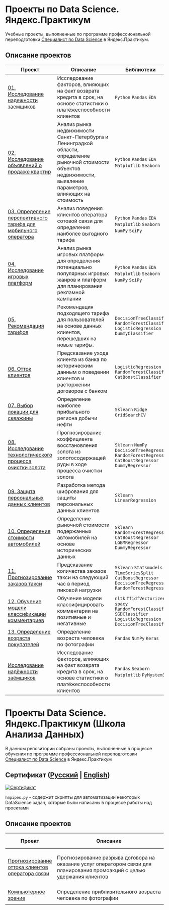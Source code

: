 # Проекты по Data Science. Яндекс.Практикум
Учебные проекты, выполненные по программе профессиональной переподготовки [Специалист по Data Science](https://practicum.yandex.ru/data-scientist/) в Яндекс.Практикум.

## Описание проектов

| Проект | Описание | Библиотеки &nbsp; &nbsp; | Навыки &nbsp; &nbsp; |
|---|---|---|---|
| [01. Исследование надежности заемщиков](01.%20Исследование%20надежности%20заемщиков) | Исследование факторов, влияющих на факт возврата кредита в срок, на основе статистики о платёжеспособности клиентов | `Python` `Pandas` `EDA`  | `Data Analysis`<br>`Финансовый анализ` |
| [02. Исследование объявлений о продаже квартир](02.%20Исследование%20объявлений%20о%20продаже%20квартир) | Анализ рынка недвижимости Санкт-Петербурга и Ленинградкой области, определение рыночной стоимости объектов недвижимости, выявление параметров, влияющих на стоимость | `Python` `Pandas` `EDA` `Matplotlib` `Seaborn` | `Data Analysis`<br>`Маркетинг анализ` |
| [03. Определение перспективного тарифа для мобильного оператора](03.%20Определение%20перспективного%20тарифа%20для%20мобильного%20оператора) | Анализ поведения клиентов оператора сотовой связи для определения наиболее выгодного тарифа | `Python` `Pandas` `EDA` `Matplotlib` `Seaborn` `NumPy` `SciPy` | `Data Analysis`<br>`Маркетинг анализ` |
| [04. Исследование игровых платформ](04.%20Исследование%20игровых%20платформ) | Анализ рынка игровых платформ для определения потенциально популярных игровых жанров и платформ для планирования рекламной кампании | `Python` `Pandas` `EDA` `Matplotlib` `Seaborn` `NumPy` `SciPy` | `Статистика`<br>`Статистические гипотезы`<br>`Data Analysis`<br>`Маркетинг анализ` |
| [05. Рекомендация тарифов](05.%20Рекомендация%20тарифов) | Рекомендация подходящего тарифа для пользователей на основе данных клиентов, перешедших на новые тарифы. | `DecisionTreeClassifier` `RandomForestClassifier` `LogisticRegression` `DummyClassifier` | `ML`<br>`Классификация` |
| [06. Отток клиентов](06.%20Отток%20клиентов) | Предсказание ухода клиента из банка по историческим данным о поведении клиентов и расторжении договоров с банком | `LogisticRegression` `RandomForestClassifier` `CatBoostClassifier` | `ML`<br>`Классификация` |
| [07. Выбор локации для скважины](07.%20Выбор%20локации%20для%20скважины) | Определение наиболее прибыльного региона добычи нефти | `Sklearn` `Ridge` `GridSearchCV` | `ML`<br>`Регрессия` `Bootstrap` |
| [08. Исследование технологического процесса очистки золота](08.%20Исследование%20технологического%20процесса%20очистки%20золота) | Прогнозирование коэффициента восстановления золота из золотосодержащей руды в ходе процесса очистки золота | `Sklearn` `NumPy` `DecisionTreeRegressor` `RandomForestRegressor` `CatBoostRegressor` `DummyRegressor` | `ML` `Регрессия` |
| [09. Защита персональных данных клиентов](09.%20Защита%20персональных%20данных%20клиентов) | Разработка метода шифрования для защиты персональных данных клиентов | `Sklearn` `LinearRegression` | `ML`<br>`Линейная алгебра` |
| [10. Определение стоимости автомобилей](10.%20Определение%20стоимости%20автомобилей) |Определение рыночной стоимости подержанных автомобилей на основе исторических данных | `Sklearn` `RandomForestRegressor` `CatBoostRegressor` `LGBMRegressor` `DummyRegressor` | `ML`<br>`Регрессия` |
| [11. Прогнозирование заказов такси](11.%20Прогнозирование%20заказов%20такси) | Предсказание количества заказов такси на следующий час в период пиковой нагрузки | `Sklearn` `Statsmodels` `TimeSeriesSplit` `CatBoostRegressor` `DecisionTreeRegressor` `RandomForestRegressor` | `ML`<br>`Временные ряды`|
| [12. Обучение модели классификации комментариев](12.%20Обучение%20модели%20классификации%20комментариев) | Обучение модели классифицировать комментарии на позитивные и негативные | `nltk` `TfidfVectorizer` `spacy` `RandomForestClassifier` `SGDClassifier` `LogisticRegression` `DecisionTreeClassifier` | `ML`<br>`NLP` `tf-idf` |
| [13. Определение возраста покупателей](13.%20Определение%20возраста%20покупателей) | Определение возраста человека по фотографии | `Pandas` `NumPy` `Keras` | `ML`<br>`Компьютерное зрение` |
| [Исследование надёжности заёмщиков](01%20Исследование%20надёжности%20заёмщиков) | Исследование факторов, влияющих на факт возврата кредита в срок, на основе статистики о платёжеспособности клиентов | `Pandas` `Seaborn` `Matplotlib` `PyMystem3` | `Data Analysis`<br>`Финансовый_анализ` |

# Проекты Data Science. Яндекс.Практикум (Школа Анализа Данных)

В данном репозитории собраны проекты, выполненные в процессе обучения по программе профессиональной переподготовки [Специалист по Data Science](https://practicum.yandex.ru/data-scientist/) в Яндекс.Практикум

## Сертификат ([Русский](sertificate/Алёшин_Максим_Сергеевич_20222DS00349.pdf) | [English](sertificate/Maxim_Aleshin_20222DS00349.pdf))
[![Сертификат](sertificate/cover.png)](sertificate/Алёшин_Максим_Сергеевич_20222DS00349.pdf)

`hmpipes.py` - содержит скрипты для автоматизации некоторых DataScience задач, которые были написаны в процессе работы над проектами
## Описание проектов

| Проект | Описание | Библиотеки &nbsp; &nbsp; | Навыки &nbsp; &nbsp; |
|---|---|---|---|
| [Прогнозирование оттока клиентов оператора связи](14%20Прогнозирование%20оттока%20клиентов%20оператора%20связи) | Прогнозирование разрыва договора на оказание услуг оператором связи для планирования промоакций с целью удержания клиентов | `LightGBM` `NumPy` `CatBoost` `Pandas` `Sklearn` `Seaborn` `Matplotlib` | `ML`<br>`Data Analysis` |
| [Компьютерное зрение](13%20Компьютерное%20зрение) | Определение приблизительного возраста человека по фотографии | `Keras` `NumPy` `PIL` `Matplotlib` | `ML`<br>`Computer Vision` |






